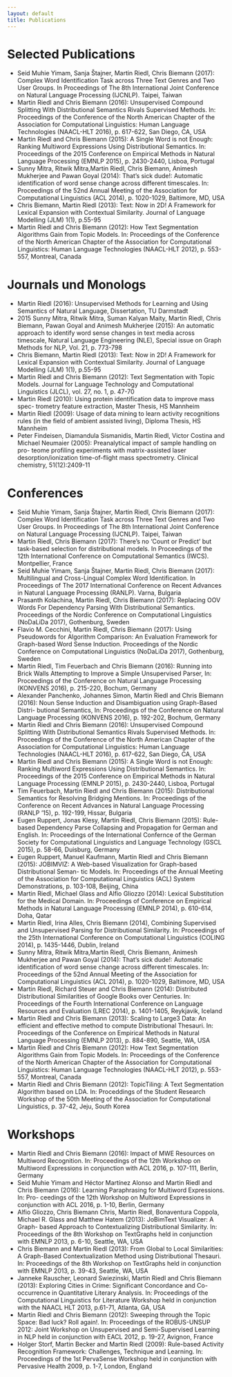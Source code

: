 ```yaml
---
layout: default
title: Publications
---
```


# Selected Publications

  * Seid Muhie Yimam, Sanja Štajner, Martin Riedl, Chris Biemann (2017): Complex Word Identification Task across Three Text Genres and Two User Groups. In Proceedings of The 8th International Joint Conference on Natural Language Processing (IJCNLP). Taipei, Taiwan 
  * Martin Riedl and Chris Biemann (2016): Unsupervised Compound Splitting With Distributional Semantics Rivals Supervised Methods. In: Proceedings of the Conference of the North American Chapter of the Association for Computational Linguistics: Human Language Technologies (NAACL-HLT 2016), p. 617-622, San Diego, CA, USA
  * Martin Riedl and Chris Biemann (2015): A Single Word is not Enough: Ranking Multiword Expressions Using Distributional Semantics. In: Proceedings of the 2015 Conference on Empirical Methods in Natural Language Processing (EMNLP 2015), p. 2430-2440, Lisboa, Portugal
  * Sunny Mitra, Ritwik Mitra,Martin Riedl, Chris Biemann, Animesh Mukherjee and Pawan Goyal (2014): That’s sick dude!: Automatic identification of word sense change across different timescales. In: Proceedings of the 52nd Annual Meeting of the Association for Computational Linguistics (ACL 2014), p. 1020-1029, Baltimore, MD, USA
  * Chris Biemann, Martin Riedl (2013): Text: Now in 2D! A Framework for Lexical Expansion with Contextual Similarity. Journal of Language Modelling (JLM) 1(1), p.55-95 
  * Martin Riedl and Chris Biemann (2012): How Text Segmentation Algorithms Gain from Topic Models. In: Proceedings of the Conference of the North American Chapter of the Association for Computational Linguistics: Human Language Technologies (NAACL-HLT 2012), p. 553-557, Montreal, Canada
	
	
# Journals und Monologs

  * Martin Riedl (2016): Unsupervised Methods for Learning and Using Semantics of Natural Language, Dissertation, TU Darmstadt 
  * 2015 Sunny Mitra, Ritwik Mitra, Suman Kalyan Maity, Martin Riedl, Chris Biemann, Pawan Goyal and Animesh Mukherjee (2015): An automatic approach to identify word sense changes in text media across timescale, Natural Language Engineering (NLE), Special issue on Graph Methods for NLP, Vol. 21, p. 773-798 
  * Chris Biemann, Martin Riedl (2013): Text: Now in 2D! A Framework for Lexical Expansion with Contextual Similarity. Journal of Language Modelling (JLM) 1(1), p.55-95 
  * Martin Riedl and Chris Biemann (2012): Text Segmentation with Topic Models. Journal for Language Technology and Computational Linguistics (JLCL), vol. 27, no. 1, p. 47-70 
  * Martin Riedl (2010): Using protein identification data to improve mass spec- trometry feature extraction, Master Thesis, HS Mannheim 
  * Martin Riedl (2009): Usage of data mining to learn activity recognitions rules (in the field of ambient assisted living), Diploma Thesis, HS Mannheim 
  * Peter Findeisen, Diamandula Sismanidis, Martin Riedl, Victor Costina and Michael Neumaier (2005): Preanalytical impact of sample handling on pro- teome profiling experiments with matrix-assisted laser desorption/ionization time-of-flight mass spectrometry. Clinical chemistry, 51(12):2409-11 

#  Conferences

  * Seid Muhie Yimam, Sanja Štajner, Martin Riedl, Chris Biemann (2017): Complex Word Identification Task across Three Text Genres and Two User Groups. In Proceedings of The 8th International Joint Conference on Natural Language Processing (IJCNLP). Taipei, Taiwan 
  * Martin Riedl, Chris Biemann (2017): There’s no ‘Count or Predict’ but task-based selection for distributional models. In Proceedings of the 12th International Conference on Computational Semantics (IWCS). Montpellier, France 
  * Seid Muhie Yimam, Sanja Štajner, Martin Riedl, Chris Biemann (2017): Multilingual and Cross-Lingual Complex Word Identification. In Proceedings of The 2017 International Conference on Recent Advances in Natural Language Processing (RANLP). Varna, Bulgaria 
  * Prasanth Kolachina, Martin Riedl, Chris Biemann (2017): Replacing OOV Words For Dependency Parsing With Distributional Semantics. Proceedings of the Nordic Conference on Computational Linguistics (NoDaLiDa 2017), Gothenburg, Sweden 
  * Flavio M. Cecchini, Martin Riedl, Chris Biemann (2017): Using Pseudowords for Algorithm Comparison: An Evaluation Framework for Graph-based Word Sense Induction. Proceedings of the Nordic Conference on Computational Linguistics (NoDaLiDa 2017), Gothenburg, Sweden 
  * Martin Riedl, Tim Feuerbach and Chris Biemann (2016): Running into Brick Walls Attempting to Improve a Simple Unsupervised Parser, In: Proceedings of the Conference on Natural Language Processing (KONVENS 2016), p. 215-220, Bochum, Germany 
  * Alexander Panchenko, Johannes Simon, Martin Riedl and Chris Biemann (2016): Noun Sense Induction and Disambiguation using Graph-Based Distri- butional Semantics, In: Proceedings of the Conference on Natural Language Processing (KONVENS 2016), p. 192-202, Bochum, Germany 
  * Martin Riedl and Chris Biemann (2016): Unsupervised Compound Splitting With Distributional Semantics Rivals Supervised Methods. In: Proceedings of the Conference of the North American Chapter of the Association for Computational Linguistics: Human Language Technologies (NAACL-HLT 2016), p. 617-622, San Diego, CA, USA
  * Martin Riedl and Chris Biemann (2015): A Single Word is not Enough: Ranking Multiword Expressions Using Distributional Semantics. In: Proceedings of the 2015 Conference on Empirical Methods in Natural Language Processing (EMNLP 2015), p. 2430-2440, Lisboa, Portugal
  * Tim Feuerbach, Martin Riedl and Chris Biemann (2015): Distributional Semantics for Resolving Bridging Mentions. In: Proceedings of the Conference on Recent Advances in Natural Language Processing (RANLP ’15), p. 192-199, Hissar, Bulgaria
  * Eugen Ruppert, Jonas Klesy, Martin Riedl, Chris Biemann (2015): Rule- based Dependency Parse Collapsing and Propagation for German and English. In: Proceedings of the International Confernce of the German Society for Computational Linguistics and Language Technology (GSCL 2015), p. 58-66, Duisburg, Germany
  * Eugen Ruppert, Manuel Kaufmann, Martin Riedl and Chris Biemann (2015): JOBIMVIZ: A Web-based Visualization for Graph-based Distributional Seman- tic Models. In: Proceedings of the Annual Meeting of the Association for Computational Linguistics (ACL) System Demonstrations, p. 103-108, Beijing, China
  * Martin Riedl, Michael Glass and Alfio Gliozzo (2014): Lexical Substitution for the Medical Domain. In: Proceedings of Conference on Empirical Methods in Natural Language Processing (EMNLP 2014), p. 610-614, Doha, Qatar
  * Martin Riedl, Irina Alles, Chris Biemann (2014), Combining Supervised and Unsupervised Parsing for Distributional Similarity. In: Proceedings of the 25th International Conference on Computational Linguistics (COLING 2014), p. 1435-1446, Dublin, Ireland
  * Sunny Mitra, Ritwik Mitra,Martin Riedl, Chris Biemann, Animesh Mukherjee and Pawan Goyal (2014): That’s sick dude!: Automatic identification of word sense change across different timescales. In: Proceedings of the 52nd Annual Meeting of the Association for Computational Linguistics (ACL 2014), p. 1020-1029, Baltimore, MD, USA
  * Martin Riedl, Richard Steuer and Chris Biemann (2014): Distributed Distributional Similarities of Google Books over Centuries. In: Proceedings of the Fourth International Conference on Language Resources and Evaluation (LREC 2014), p. 1401-1405, Reykjavik, Iceland
  * Martin Riedl and Chris Biemann (2013): Scaling to Large3 Data: An efficient and effective method to compute Distributional Thesauri. In: Proceedings of the Conference on Empirical Methods in Natural Language Processing (EMNLP 2013), p. 884-890, Seattle, WA, USA
  * Martin Riedl and Chris Biemann (2012): How Text Segmentation Algorithms Gain from Topic Models. In: Proceedings of the Conference of the North American Chapter of the Association for Computational Linguistics: Human Language Technologies (NAACL-HLT 2012), p. 553-557, Montreal, Canada
  * Martin Riedl and Chris Biemann (2012): TopicTiling: A Text Segmentation Algorithm based on LDA. In: Proceddings of the Student Research Workshop of the 50th Meeting of the Association for Computational Linguistics, p. 37-42, Jeju, South Korea 

 
#  Workshops

  * Martin Riedl and Chris Biemann (2016): Impact of MWE Resources on Multiword Recognition. In: Proceedings of the 12th Workshop on Multiword Expressions in conjunction with ACL 2016, p. 107-111, Berlin, Germany 
  * Seid Muhie Yimam and Héctor Martínez Alonso and Martin Riedl and Chris Biemann (2016): Learning Paraphrasing for Multiword Expressions. In: Pro- ceedings of the 12th Workshop on Multiword Expressions in conjunction with ACL 2016, p. 1-10, Berlin, Germany 
  * Alfio Gliozzo, Chris Biemann Chris, Martin Riedl, Bonaventura Coppola, Michael R. Glass and Matthew Hatem (2013): JoBimText Visualizer: A Graph- based Approach to Contextualizing Distributional Similarity. In: Proceedings of the 8th Workshop on TextGraphs held in conjunction with EMNLP 2013, p. 6-10, Seattle, WA, USA 
  * Chris Biemann and Martin Riedl (2013): From Global to Local Similarities: A Graph-Based Contextualization Method using Distributional Thesauri. In: Proceedings of the 8th Workshop on TextGraphs held in conjunction with EMNLP 2013, p. 39-43, Seattle, WA, USA 
  * Janneke Rauscher, Leonard Swiezinski, Martin Riedl and Chris Biemann (2013): Exploring Cities in Crime: Significant Concordance and Co-occurrence in Quantitative Literary Analysis. In: Proceedings of the Computational Linguistics for Literature Workshop held in conjunction with the NAACL HLT 2013, p.61-71, Atlanta, GA, USA 
  * Martin Riedl and Chris Biemann (2012): Sweeping through the Topic Space: Bad luck? Roll again!. In: Proceedings of the ROBUS-UNSUP 2012: Joint Workshop on Unsupervised and Semi-Supervised Learning in NLP held in conjunction with EACL 2012, p. 19-27, Avignon, France 
  * Holger Storf, Martin Becker and Martin Riedl (2009): Rule-based Activity Recognition Framework: Challenges, Technique and Learning. In: Proceedings of the 1st PervaSense Workshop held in conjunction with Pervasive Health 2009, p. 1-7, London, England 

